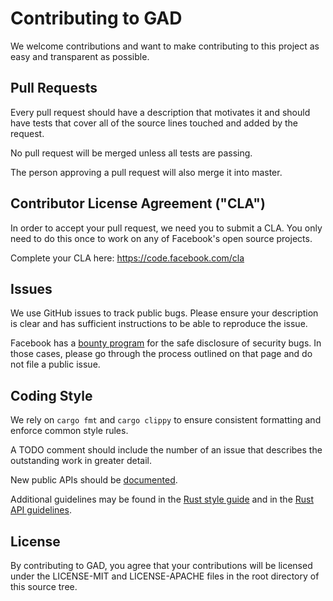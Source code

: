 # Contributing to GAD

We welcome contributions and want to make contributing to this project as easy and
transparent as possible.

## Pull Requests

Every pull request should have a description that motivates it and should have tests that
cover all of the source lines touched and added by the request.

No pull request will be merged unless all tests are passing.

The person approving a pull request will also merge it into master.

## Contributor License Agreement ("CLA")

In order to accept your pull request, we need you to submit a CLA. You only need to do
this once to work on any of Facebook's open source projects.

Complete your CLA here: <https://code.facebook.com/cla>

## Issues

We use GitHub issues to track public bugs. Please ensure your description is clear and has
sufficient instructions to be able to reproduce the issue.

Facebook has a [bounty program](https://www.facebook.com/whitehat/) for the safe
disclosure of security bugs. In those cases, please go through the process outlined on
that page and do not file a public issue.

## Coding Style

We rely on `cargo fmt` and `cargo clippy` to ensure consistent formatting and enforce
common style rules.

A TODO comment should include the number of an issue that describes the outstanding work
in greater detail.

New public APIs should be
[documented](https://rust-lang-nursery.github.io/api-guidelines/documentation.html).

Additional guidelines may be found in the [Rust style
guide](https://github.com/rust-lang-nursery/fmt-rfcs/blob/master/guide/guide.md) and in
the [Rust API guidelines](https://rust-lang.github.io/api-guidelines/checklist.html).

## License

By contributing to GAD, you agree that your contributions will be licensed under the
LICENSE-MIT and LICENSE-APACHE files in the root directory of this source tree.

